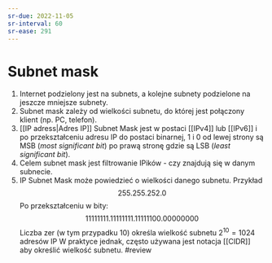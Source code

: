 ```yaml
---
sr-due: 2022-11-05
sr-interval: 60
sr-ease: 291
---
```


# Subnet mask
1. Internet podzielony jest na subnets, a kolejne subnety podzielone na jeszcze mniejsze subnety. 
2. Subnet mask zależy od wielkości subnetu, do której jest połączony klient (np. PC, telefon).
3. [[IP adress|Adres IP]] Subnet Mask jest w postaci [[IPv4]] lub [[IPv6]] i po przekształceniu adresu IP do postaci binarnej, 1 i 0 od lewej strony są MSB (*most significant bit*) po prawą stronę gdzie są LSB (*least significant bit*). 
4. Celem subnet mask jest filtrowanie IPików - czy znajdują się w danym subnecie.
5. IP Subnet Mask może powiedzieć o wielkości danego subnetu. Przykład
$$255.255.252.0$$
Po przekształceniu w bity:
$$11111111.11111111.11111100.00000000$$
Liczba zer (w tym przypadku 10) określa wielkość subnetu $2^{10}=1024$ adresów IP
W praktyce jednak, często używana jest notacja [[CIDR]] aby określić wielkość subnetu.
#review